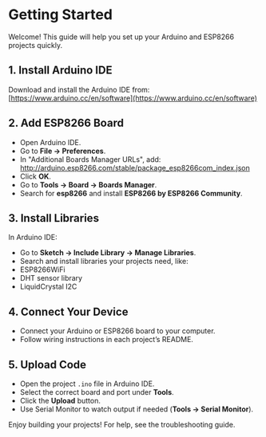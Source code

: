 # Getting Started

Welcome! This guide will help you set up your Arduino and ESP8266 projects quickly.

## 1. Install Arduino IDE

Download and install the Arduino IDE from:
[https://www.arduino.cc/en/software](https://www.arduino.cc/en/software)

## 2. Add ESP8266 Board

- Open Arduino IDE.
- Go to **File → Preferences**.
- In "Additional Boards Manager URLs", add:
http://arduino.esp8266.com/stable/package_esp8266com_index.json
- Click **OK**.
- Go to **Tools → Board → Boards Manager**.
- Search for **esp8266** and install **ESP8266 by ESP8266 Community**.

## 3. Install Libraries

In Arduino IDE:

- Go to **Sketch → Include Library → Manage Libraries**.
- Search and install libraries your projects need, like:
- ESP8266WiFi
- DHT sensor library
- LiquidCrystal I2C

## 4. Connect Your Device

- Connect your Arduino or ESP8266 board to your computer.
- Follow wiring instructions in each project’s README.

## 5. Upload Code

- Open the project `.ino` file in Arduino IDE.
- Select the correct board and port under **Tools**.
- Click the **Upload** button.
- Use Serial Monitor to watch output if needed (**Tools → Serial Monitor**).

Enjoy building your projects! For help, see the troubleshooting guide.  
